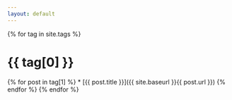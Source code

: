 ```yaml
---
layout: default
---
```

{% for tag in site.tags %}
  # {{ tag[0] }}
  {% for post in tag[1] %}
    * [{{ post.title }}]({{ site.baseurl }}{{ post.url }})
  {% endfor %}
{% endfor %}
